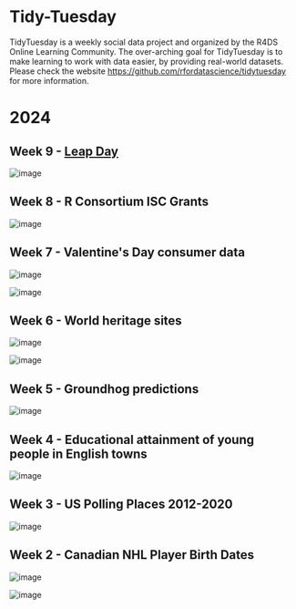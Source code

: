 # Tidy-Tuesday

TidyTuesday is a weekly social data project and organized by the R4DS Online Learning Community. The over-arching goal for TidyTuesday is to make learning to work with data easier, by providing real-world datasets.
Please check the website https://github.com/rfordatascience/tidytuesday for more information.

# 2024

## Week 9 - [Leap Day](https://github.com/rfordatascience/tidytuesday/blob/master/data/2024/2024-02-27/readme.md)

![image](https://github.com/yaziciceyda/Tidy-Tuesday/blob/main/2024/Week%209/Week9.png)

## Week 8 - R Consortium ISC Grants

![image](https://github.com/yaziciceyda/Tidy-Tuesday/blob/main/2024/Week%208/Week8.png)

## Week 7 - Valentine's Day consumer data 

![image](https://github.com/yaziciceyda/Tidy-Tuesday/blob/main/2024/Week%207/Week7.png)

![image](https://github.com/yaziciceyda/Tidy-Tuesday/blob/main/2024/Week%207/Week7_v2.png)

## Week 6 - World heritage sites

![image](https://github.com/yaziciceyda/Tidy-Tuesday/blob/main/2024/Week%206/Week6.png) 

![image](https://github.com/yaziciceyda/Tidy-Tuesday/blob/main/2024/Week%206/Week6_v2.png)

## Week 5 - Groundhog predictions

![image](https://github.com/yaziciceyda/Tidy-Tuesday/blob/main/2024/Week%205/Week5.png)

## Week 4 - Educational attainment of young people in English towns

![image](https://github.com/yaziciceyda/Tidy-Tuesday/blob/main/2024/Week%204/Week4.png)

## Week 3 - US Polling Places 2012-2020

![image](https://github.com/yaziciceyda/Tidy-Tuesday/blob/main/2024/Week%203/Week3.png)

## Week 2 - Canadian NHL Player Birth Dates

![image](https://github.com/yaziciceyda/Tidy-Tuesday/blob/main/2024/Week%202/Week2.png)

![image](https://github.com/yaziciceyda/Tidy-Tuesday/blob/main/2024/Week%202_withTest/Week2_test.png)

